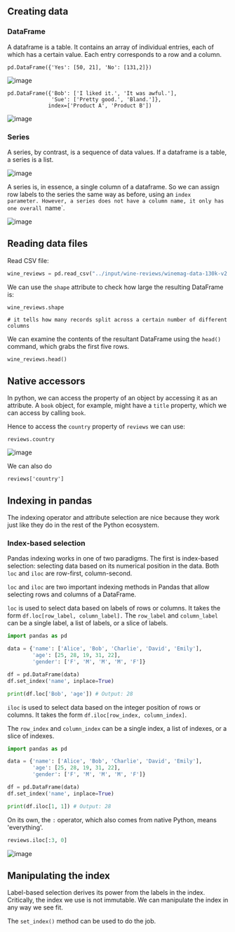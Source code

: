 ## Creating data

### DataFrame
A dataframe is a table.
It contains an array of individual entries,
each of which has a certain value.
Each entry corresponds to a row and a column.

```
pd.DataFrame({'Yes': [50, 21], 'No': [131,2]})
```

![image](https://user-images.githubusercontent.com/95273765/219207825-cad209bd-8cbc-4cec-93a5-489bffdae851.png)

```
pd.DataFrame({'Bob': ['I liked it.', 'It was awful.'], 
              'Sue': ['Pretty good.', 'Bland.']},
             index=['Product A', 'Product B'])
```

![image](https://user-images.githubusercontent.com/95273765/219208281-719abedb-6bcf-48ae-90f3-04b2fa742b8b.png)

### Series
A series, by contrast, is a sequence of data values.
If a dataframe is a table, a series is a list.

![image](https://user-images.githubusercontent.com/95273765/219208506-31e638b7-0a5e-4e1e-a8e6-5499dc379aba.png)

A series is, in essence, a single column of a dataframe.
So we can assign row labels to the series the same way as before, using an `index  parameter.
However, a series does not have a column name, it only has one overall `name`.

![image](https://user-images.githubusercontent.com/95273765/219208837-93449377-a30c-484c-8350-923e58f8c2c8.png)

## Reading data files
Read CSV file:
``` python
wine_reviews = pd.read_csv("../input/wine-reviews/winemag-data-130k-v2.csv")
```

We can use the `shape` attribute to check how large the resulting DataFrame is:
```
wine_reviews.shape

# it tells how many records split across a certain number of different columns
```

We can examine the contents of the resultant DataFrame using the `head()` command, which grabs the first five rows.
``` python
wine_reviews.head()
```

## Native accessors
In python, we can access the property of an object by accessing it as an attribute.
A `book` object, for example, might have a `title` property, which we can access by calling `book`.

Hence to access the `country` property of `reviews` we can use:
```
reviews.country
```

![image](https://user-images.githubusercontent.com/95273765/219213679-7daeb44a-5917-42df-94a9-24ed9e0dcfa0.png)

We can also do 
```
reviews['country']
```

## Indexing in pandas
The indexing operator and attribute selection are nice because they work just like they do in the rest of the Python ecosystem.

### Index-based selection
Pandas indexing works in one of two paradigms.
The first is index-based selection:
selecting data based on its numerical position in the data.
Both `loc` and `iloc` are row-first, column-second.

`loc` and `iloc` are two important indexing methods in Pandas that allow selecting rows and columns of a DataFrame.

`loc` is used to select data based on labels of rows or columns. It takes the form `df.loc[row_label, column_label].`
The `row_label` and `column_label` can be a single label, a list of labels, or a slice of labels.

``` python
import pandas as pd

data = {'name': ['Alice', 'Bob', 'Charlie', 'David', 'Emily'],
        'age': [25, 28, 19, 31, 22],
        'gender': ['F', 'M', 'M', 'M', 'F']}

df = pd.DataFrame(data)
df.set_index('name', inplace=True)

print(df.loc['Bob', 'age']) # Output: 28
```

`iloc` is used to select data based on the integer position of rows or columns.
It takes the form `df.iloc[row_index, column_index]`.

The `row_index` and `column_index` can be a single index, a list of indexes, or a slice of indexes.

``` python
import pandas as pd

data = {'name': ['Alice', 'Bob', 'Charlie', 'David', 'Emily'],
        'age': [25, 28, 19, 31, 22],
        'gender': ['F', 'M', 'M', 'M', 'F']}

df = pd.DataFrame(data)
df.set_index('name', inplace=True)

print(df.iloc[1, 1]) # Output: 28
```

On its own, the `:` operator, which also comes from native Python, means 'everything'.
``` python
reviews.iloc[:3, 0]
```

![image](https://user-images.githubusercontent.com/95273765/219215404-05bb3082-5b2a-4f1f-a381-f251c6ac2b87.png)

## Manipulating the index
Label-based selection derives its power from the labels in the index. Critically, the index we use is not immutable. We can manipulate the index in any way we see fit.

The `set_index()` method can be used to do the job.
